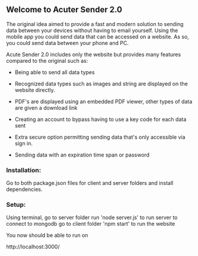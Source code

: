 ## Welcome to Acuter Sender 2.0

The original idea aimed to provide a fast and modern solution to sending data between your devices without having to email yourself.
Using the mobile app you could send data that can be accessed on a website. As so, you could send data between your phone and PC.

Acute Sender 2.0 includes only the website but provides many features compared to the original such as:

- Being able to send all data types

- Recognized data types such as images and string are displayed on the website directly.

- PDF's are displayed using an embedded PDF viewer, other types of data are given a download link

- Creating an account to bypass having to use a key code for each data sent

- Extra secure option permitting sending data that's only accessible via sign in.

- Sending data with an expiration time span or password

### Installation:

Go to both package.json files for client and server folders and install dependencies.

### Setup:

Using terminal,
go to server folder run 'node server.js' to run server to connect to mongodb
go to client folder 'npm start'          to run the website

You now should be able to run on

http://localhost:3000/

